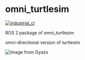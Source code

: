 # omni_turtlesim

[![industrial_ci](https://github.com/Tiryoh/omni_turtlesim_ros2/workflows/industrial_ci/badge.svg?branch=master)](https://github.com/Tiryoh/omni_turtlesim_ros2/actions?query=workflow%3Aindustrial_ci)

ROS 2 package of omni_turtlesim

omni-directional version of turtlesim

![Image from Gyazo](https://i.gyazo.com/974e67e38431b10c9985c9b033eed577.gif)
